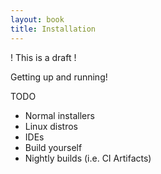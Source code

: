 ```yaml
---
layout: book
title: Installation
---
```


! This is a draft !

Getting up and running!

TODO
- Normal installers
- Linux distros
- IDEs
- Build yourself
- Nightly builds (i.e. CI Artifacts)
